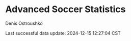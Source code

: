# Advanced Soccer Statistics
Denis Ostroushko

<!-- gfm -->

Last successful data update: 2024-12-15 12:27:04 CST
